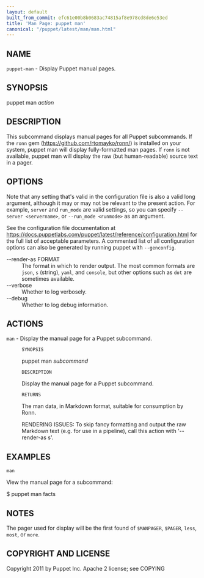 ```yaml
---
layout: default
built_from_commit: efc61e00b8b0683ac74815af8e978cd8de6e53ed
title: 'Man Page: puppet man'
canonical: "/puppet/latest/man/man.html"
---
```


<div class='mp'>
<h2 id="NAME">NAME</h2>
<p class="man-name">
  <code>puppet-man</code> - <span class="man-whatis">Display Puppet manual pages.</span>
</p>

<h2 id="SYNOPSIS">SYNOPSIS</h2>

<p>puppet man <var>action</var></p>

<h2 id="DESCRIPTION">DESCRIPTION</h2>

<p>This subcommand displays manual pages for all Puppet subcommands. If the
<code>ronn</code> gem (<a href="https://github.com/rtomayko/ronn/" data-bare-link="true">https://github.com/rtomayko/ronn/</a>) is installed on your
system, puppet man will display fully-formatted man pages. If <code>ronn</code> is not
available, puppet man will display the raw (but human-readable) source text
in a pager.</p>

<h2 id="OPTIONS">OPTIONS</h2>

<p>Note that any setting that's valid in the configuration
file is also a valid long argument, although it may or may not be
relevant to the present action. For example, <code>server</code> and <code>run_mode</code> are valid
settings, so you can specify <code>--server &lt;servername></code>, or
<code>--run_mode &lt;runmode></code> as an argument.</p>

<p>See the configuration file documentation at
<a href="https://docs.puppetlabs.com/puppet/latest/reference/configuration.html" data-bare-link="true">https://docs.puppetlabs.com/puppet/latest/reference/configuration.html</a> for the
full list of acceptable parameters. A commented list of all
configuration options can also be generated by running puppet with
<code>--genconfig</code>.</p>

<dl>
<dt>--render-as FORMAT</dt><dd>The format in which to render output. The most common formats are <code>json</code>,
<code>s</code> (string), <code>yaml</code>, and <code>console</code>, but other options such as <code>dot</code> are
sometimes available.</dd>
<dt>--verbose</dt><dd>Whether to log verbosely.</dd>
<dt class="flush">--debug</dt><dd>Whether to log debug information.</dd>
</dl>


<h2 id="ACTIONS">ACTIONS</h2>

<dl>
<dt><code>man</code> - Display the manual page for a Puppet subcommand.</dt><dd><p><code>SYNOPSIS</code></p>

<p>puppet man <var>subcommand</var></p>

<p><code>DESCRIPTION</code></p>

<p>Display the manual page for a Puppet subcommand.</p>

<p><code>RETURNS</code></p>

<p>The man data, in Markdown format, suitable for consumption by Ronn.</p>

<p>RENDERING ISSUES: To skip fancy formatting and output the raw Markdown
text (e.g. for use in a pipeline), call this action with '--render-as s'.</p></dd>
</dl>


<h2 id="EXAMPLES">EXAMPLES</h2>

<p><code>man</code></p>

<p>View the manual page for a subcommand:</p>

<p>$ puppet man facts</p>

<h2 id="NOTES">NOTES</h2>

<p>The pager used for display will be the first found of <code>$MANPAGER</code>, <code>$PAGER</code>,
<code>less</code>, <code>most</code>, or <code>more</code>.</p>

<h2 id="COPYRIGHT-AND-LICENSE">COPYRIGHT AND LICENSE</h2>

<p>Copyright 2011 by Puppet Inc.
Apache 2 license; see COPYING</p>

</div>
